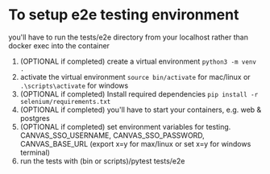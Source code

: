 # To setup e2e testing environment

you'll have to run the tests/e2e directory from your localhost rather than docker exec into the container

1. (OPTIONAL if completed) create a virtual environment `python3 -m venv .`
2. activate the virtual environment `source bin/activate` for mac/linux or `.\scripts\activate` for windows
3. (OPTIONAL if completed) Install required dependencies `pip install -r selenium/requirements.txt`
4. (OPTIONAL if completed) you'll have to start your containers, e.g. web & postgres
5. (OPTIONAL if completed) set environment variables for testing. CANVAS_SSO_USERNAME, CANVAS_SSO_PASSWORD, CANVAS_BASE_URL (export x=y for max/linux or set x=y for windows terminal)
6. run the tests with (bin or scripts)/pytest <OPTIONS> tests/e2e